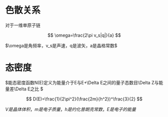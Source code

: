 # 色散关系

对于一维单原子链

$$
\omega=\frac{2\pi v_s|q|}{a}
$$

$\omega是角频率，v_s是声速，q是波矢，a是晶格常数$

# 态密度

$能态密度函数N(E)定义为能量介于E与E+\Delta E之间的量子态数目\Delta Z与能量差\Delta E之比 $

$$
D(E)=\frac{1}{2\pi^2}(\frac{2m}{h^2})^\frac{3}{2}
$$

$V是晶体体积，m是电子质量，h是约化普朗克常数，E是电子的能量$














